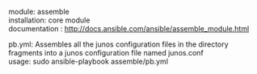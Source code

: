 module: assemble  
installation: core module  
documentation : http://docs.ansible.com/ansible/assemble_module.html  

pb.yml: Assembles all the junos configuration files in the directory fragments into a junos configuration file named junos.conf    
usage: sudo ansible-playbook assemble/pb.yml   
